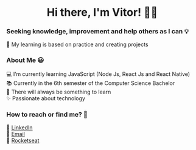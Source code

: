 
<h1 align="center">Hi there, I'm Vitor! 👋🏽</h1>

<h3>Seeking knowledge, improvement and help others as I can 💡</h3>
<p>📖 My learning is based on practice and creating projects</p>

<h3>About Me 😃</h3>
💻 I’m currently learning JavaScript (Node Js, React Js and React Native)<br>
📚 Currently in the 6th semester of the Computer Science Bachelor<br>
🧠 There will always be something to learn<br>
✨ Passionate about technology

<h3>How to reach or find me? 💬</h3>
💼 <a href="https://www.linkedin.com/in/vitor-andre-batista-silva/">LinkedIn</a><br>
📧 <a href="mailto:vitorabsilva10@gmail.com">Email</a><br>
🚀 <a href="https://app.rocketseat.com.br/me/function">Rocketseat</a>

